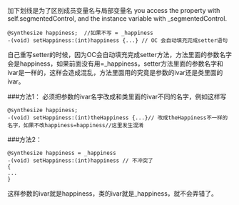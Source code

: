 加下划线是为了区别成员变量名与局部变量名
you access the property with self.segmentedControl, and the instance variable with _segmentedControl.
```
@synthesize happiness;  //如果不写 = _happiness
-(void) setHappiness:(int)happiness {...} // OC 会自动填充完成setter语句
```
自己重写setter的时候，因为OC会自动填充完成setter方法，方法里面的参数名字会是happiness，如果前面没有用=_happiness，setter方法里面的参数名字和ivar是一样的，这样会造成混乱，方法里面用的究竟是参数的ivar还是类里面的ivar。

###方法1：
必须把参数的ivar名字改成和类里面的ivar不同的名字，例如这样写
```
@synthesize happiness;
-(void) setHappiness:(int)theHappiness {...}// 改成theHappiness不一样的名字，如果不改happiness=happiness//这里发生混淆
```

###方法2：
```
@synthesize happiness = _happiness 
-(void) setHappiness:(int)happiness // 不冲突了
{
...    
}
```
这样参数的ivar就是happiness，类的ivar就是_happiness，就不会弄错了。